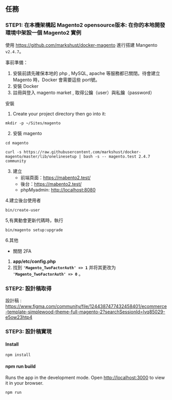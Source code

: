 ## 任務

### STEP1: 在本機架構起 Magento2 opensource版本:  在你的本地開發環境中架設一個 Magento2 實例

使用 <https://github.com/markshust/docker-magento> 進行搭建 Mangento `v2.4.7`。

事前準備：

1. 安裝前請先確保本地的 php , MySQL, apache 等服務都已關閉。待會建立 Magento 時，Docker 會需要這些 port號。
2. 安裝 Docker
3. 註冊與登入 magento market , 取得公鑰（user）與私鑰（password）

安裝

1. Create your project directory then go into it:

```
mkdir -p ~/Sites/magento
```

2. 安裝 magento

```
cd magento
```

```shell notranslate position-relative overflow-auto
curl -s https://raw.githubusercontent.com/markshust/docker-magento/master/lib/onelinesetup | bash -s -- magento.test 2.4.7 community
```

3. 建立
   - 前端頁面：<https://mabento2.test/>
   - 後台：<https://mabento2.test/>
   - phpMyadmin: <http://localhost:8080>

4.建立後台使用者

```
bin/create-user
```

5,有異動會更新代碼時，執行

```
bin/magento setup:upgrade
```

6.其他

- 關閉 2FA

1. **app/etc/config.php**
2. 找到 **`'Magento_TwoFactorAuth' => 1`** 并将其更改为  **`'Magento_TwoFactorAuth' => 0`** 。

### STEP2: 設計稿取得

設計稿 : <https://www.figma.com/community/file/1244387477432458401/ecommerce-template-simplewood-theme-full-magento-2?searchSessionId=lvq85029-e5ow23htp4>

### STEP3: 設計稿實現

#### Install

```
npm install
```

#### npm run build

Runs the app in the development mode.
Open [http://localhost:3000](http://localhost:3000) to view it in your browser.

```
npm run
```
